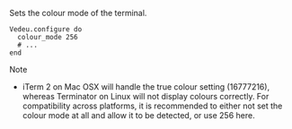 Sets the colour mode of the terminal.

    Vedeu.configure do
      colour_mode 256
      # ...
    end

Note
- iTerm 2 on Mac OSX will handle the true colour setting
  (16777216), whereas Terminator on Linux will not display
  colours correctly. For compatibility across platforms, it is
  recommended to either not set the colour mode at all and
  allow it to be detected, or use 256 here.
